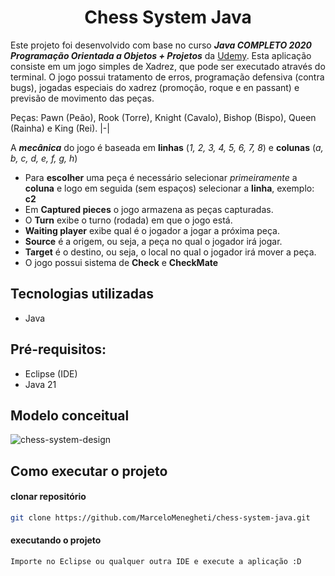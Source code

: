 <h1 align="center" style="font-weight: bold;">Chess System Java</h1>

  Este projeto foi desenvolvido com base no curso  *__Java COMPLETO 2020 Programação Orientada a Objetos + Projetos__* da [Udemy](https://www.udemy.com/course/java-curso-completo/). Esta aplicação consiste em um jogo simples de Xadrez, que pode ser executado através do terminal. O jogo possui tratamento de erros, programação defensiva (contra bugs), jogadas especiais do xadrez (promoção, roque e en passant) e previsão de movimento das peças.
  
Peças: Pawn (Peão), Rook (Torre), Knight (Cavalo), Bishop (Bispo), Queen (Rainha) e King (Rei).
|-|

 A *__mecânica__* do jogo é baseada em **linhas** (_1, 2, 3, 4, 5, 6, 7, 8_) e **colunas** (_a, b, c, d, e, f, g, h_)
- Para **escolher** uma peça é necessário selecionar _primeiramente_ a **coluna** e logo em seguida (sem espaços) selecionar a **linha**, exemplo: **c2**
- Em **Captured pieces** o jogo armazena as peças capturadas.
- O **Turn** exibe o turno (rodada) em que o jogo está.
- **Waiting player** exibe qual é o jogador a jogar a próxima peça.
- **Source** é a origem, ou seja, a peça no qual o jogador irá jogar.
- **Target** é o destino, ou seja, o local no qual o jogador irá mover a peça.
- O jogo possui sistema de **Check** e **CheckMate**

## Tecnologias utilizadas
- Java

## Pré-requisitos:
- Eclipse (IDE)
- Java 21

## Modelo conceitual
![chess-system-design](https://github.com/user-attachments/assets/7b26a90e-1041-4750-beb1-11621a5dca0b)

## Como executar o projeto

#### clonar repositório
```bash
git clone https://github.com/MarceloMenegheti/chess-system-java.git
```

#### executando o projeto

```bash
Importe no Eclipse ou qualquer outra IDE e execute a aplicação :D
```
